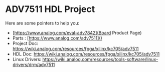 # ADV7511 HDL Project

Here are some pointers to help you:
  * [https://www.analog.com/eval-adv7842](Board Product Page)
  * Parts : [https://www.analog.com/adv7511]()
  * Project Doc: https://wiki.analog.com/resources/fpga/xilinx/kc705/adv7511
  * HDL Doc: https://wiki.analog.com/resources/fpga/xilinx/kc705/adv7511
  * Linux Drivers: https://wiki.analog.com/resources/tools-software/linux-drivers/drm/adv7511
